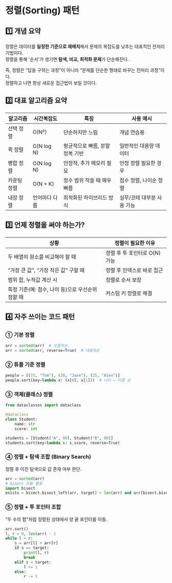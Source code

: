 # 정렬(Sorting) 패턴

## 1️⃣ 개념 요약
정렬은 데이터를 **일정한 기준으로 재배치**해서 문제의 복잡도를 낮추는 대표적인 전처리 기법이다.  
정렬을 통해 '순서'가 생기면 **탐색, 비교, 최적화 문제**가 단순해진다.  

즉, 정렬은 “답을 구하는 과정”이 아니라 “문제를 단순한 형태로 바꾸는 전처리 과정”이다.  
정렬하고 나면 항상 새로운 접근법이 보일 것이다.

## 2️⃣ 대표 알고리즘 요약

| 알고리즘 | 시간복잡도 | 특징 | 사용 예시 |
|-----------|--------------|------|------------|
| 선택 정렬 | O(N²) | 단순하지만 느림 | 개념 연습용 |
| 퀵 정렬 | O(N log N) | 평균적으로 빠름, 분할정복 기반 | 일반적인 대용량 데이터 |
| 병합 정렬 | O(N log N) | 안정적, 추가 메모리 필요 | 안정 정렬 필요한 경우 |
| 카운팅 정렬 | O(N + K) | 정수 범위 작을 때 매우 빠름 | 점수 정렬, 나이순 정렬 |
| 내장 정렬 | 언어마다 다름 | 최적화된 하이브리드 방식 | 실무/코테 대부분 사용 가능 |

## 3️⃣ 언제 정렬을 써야 하는가?

| 상황 | 정렬이 필요한 이유 |
|------|--------------------|
| 두 배열의 원소를 비교해야 할 때 | 정렬 후 투 포인터로 O(N) 가능 |
| “가장 큰 값”, “가장 작은 값” 구할 때 | 정렬 후 인덱스로 바로 접근 |
| 범위 합, 누적값 계산 시 | 정렬로 순서 보장 |
| 특정 기준(예: 점수, 나이 등)으로 우선순위 정할 때 | 커스텀 키 정렬로 해결 |

## 4️⃣ 자주 쓰이는 코드 패턴

### ① 기본 정렬
```python
arr = sorted(arr)  # 오름차순
arr = sorted(arr, reverse=True)  # 내림차순
```

### ② 튜플 기준 정렬
```python
people = [(25, "Tom"), (20, "Jane"), (25, "Alex")]
people.sort(key=lambda x: (x[0], x[1]))  # 나이 → 이름 순
```

### ③ 객체(클래스) 정렬
```python
from dataclasses import dataclass

@dataclass
class Student:
    name: str
    score: int

students = [Student("A", 90), Student("B", 80)]
students.sort(key=lambda s: s.score, reverse=True)
```

### ④ 정렬 + 탐색 조합 (Binary Search)
정렬 후 이진 탐색으로 값 존재 여부 판단.
```python
arr = sorted(arr)
# bisect 모듈 활용
import bisect
exists = bisect.bisect_left(arr, target) < len(arr) and arr[bisect.bisect_left(arr, target)] == target
```

### ⑤ 정렬 + 투 포인터 조합
“두 수의 합”처럼 정렬된 상태에서 양 끝 포인터를 이동.
```python
arr.sort()
l, r = 0, len(arr) - 1
while l < r:
    s = arr[l] + arr[r]
    if s == target:
        print(l, r)
        break
    elif s < target:
        l += 1
    else:
        r -= 1
```